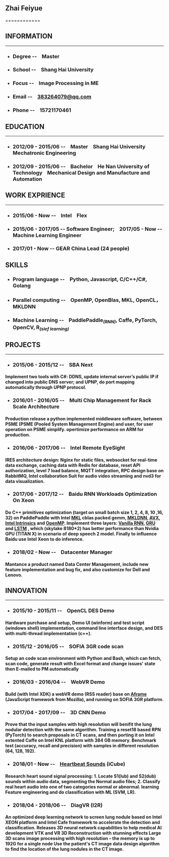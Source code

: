 ## Zhai Feiyue
============

## **INFORMATION**
---------
* ### Degree -- &nbsp;&nbsp; Master
* ### School -- &nbsp;&nbsp; Shang Hai University
* ### Focus -- &nbsp;&nbsp; Image Processing in ME
* ### Email -- &nbsp;&nbsp; 383264079@qq.com
* ### Phone -- &nbsp;&nbsp; 15721170461

## **EDUCATION**
---------
* ### 2012/09 - 2015/06 -- &nbsp;&nbsp; Master &nbsp;&nbsp; Shang Hai University &nbsp;&nbsp;&nbsp;&nbsp;&nbsp;&nbsp;&nbsp;&nbsp;&nbsp; Mechatronic Engineering               
* ### 2012/09 - 2015/06 -- &nbsp;&nbsp; Bachelor &nbsp;&nbsp; He Nan University of Technology &nbsp;&nbsp; Mechanical Design and Manufacture and Automation      

## **WORK EXPRIENCE**
----------
* ### 2015/06 - Now -- &nbsp;&nbsp; **Intel** &nbsp;&nbsp; Flex 
* ### 2015/06 - 2017/05 -- **Software Engineer**; &nbsp;&nbsp; 2017/05 - Now -- **Machine Learning Engineer**
* ### 2017/01 - Now -- **GEAR China Lead (24 people)**

## **SKILLS**
* ### Program language -- &nbsp;&nbsp; **Python**, Javascript, C/C++/C#, Golang
* ### Parallel computing -- &nbsp;&nbsp; OpenMP, OpenBlas, MKL, OpenCL，MKLDNN
* ### Machine Learning -- &nbsp;&nbsp; PaddlePaddle<sub>*(RNN)*</sub>, Caffe, PyTorch, OpenCV, R<sub>*(slef learning)*</sub>

## **PROJECTS**
--------------------
* ### 2015/06 - 2015/12 -- &nbsp;&nbsp; **SBA Next**
#### Implement two tools with C#: DDNS, update internal server’s public IP if changed into public DNS server; and UPNP, do port mapping automatically through UPNP protocol. 

* ### 2016/01 - 2016/05 -- &nbsp;&nbsp; **Multi Chip Management for Rack Scale Architecture**
#### Production release a python implemented middleware software, between PSME (PSME (Pooled System Management Engine) and user, for user operation on PSME simplify. opertimize performance on ARM for production.

* ### 2016/06 - 2017/06 -- &nbsp;&nbsp; **Intel Remote EyeSight**
#### IRES architecture design: Nginx for static files, websocket for real-time data exchange, caching data with Redis for database, reset API authorization, level 7 load balance, MQTT integration, RPC design base on RabbitMQ, Intel collaboration Suit for audio video streaming and nvd3 for data visualization.

* ### 2017/06 - 2017/12 -- &nbsp;&nbsp; **Baidu RNN Workloads Optimization On Xeon**
#### Do C++ primitives optimization (target on small batch size 1, 2, 4, 8, 10 ,16, 32) on PaddlePaddle with Intel [MKL](https://software.intel.com/en-us/mkl) cblas packed gemm, [MKLDNN](https://github.com/intel/mkl-dnn), [AVX](https://en.wikipedia.org/wiki/Advanced_Vector_Extensions), [Intel Intrinsics](https://software.intel.com/sites/landingpage/IntrinsicsGuide/) and [OpenMP](https://en.wikipedia.org/wiki/OpenMP). Implement three layers: [Vanilla RNN](https://en.wikipedia.org/wiki/Recurrent_neural_network), [GRU](https://en.wikipedia.org/wiki/Gated_recurrent_unit) and [LSTM](https://en.wikipedia.org/wiki/Long_short-term_memory) , which (skylake 8180*2) has better performance than Nvidia GPU (TITAN X) in scenario of deep speech 2 model. Finally to influence Baidu use Intel Xeon to do inference.

* ### 2018/02 - Now -- &nbsp;&nbsp; **Datacenter Manager**
#### Mantance a product named Data Center Management, include new feature implementation and bug fix, and also customize for Dell and Lenovo.

## **INNOVATION**
--------------------
* ### 2015/10 - 2015/11 -- &nbsp;&nbsp; **OpenCL DES Demo**
#### Hardware purchase and setup, Demo UI (winform) and test script (windows shell) implementation, command line interface design, and DES with multi-thread implementation (c++).

* ### 2015/12 - 2016/05 -- &nbsp;&nbsp; **SOFIA 3GR code scan**			
#### Setup an code scan environment with Python and Bash, which can fetch, scan code, generate result with Excel format and change issues' state then E-mailed to PM automatically

* ### 2016/03 - 2016/04 -- &nbsp;&nbsp; **WebVR Demo**
#### Build (with Intel XDK) a webVR demo (RSS reader) base on [Aframe](https://aframe.io/) (JavaScript framework from Mozilla), and running on SOFIA 3GR platform.

* ### 2017/04 - 2017/09 -- &nbsp;&nbsp; **3D CNN Demo**
#### Prove that the input samples with high resolution will benifit the lung nodular detection with the same algorithm. Training a reset18 based RPN (PyTorch) to search proposals in CT scans, and then porting it on Intel extented Caffe on Intel KNL platform with 384 GB memory. Benchmark test (accuracy, recall and precision) with samples in different resolution (64, 128, 192). 

* ### 2018/01 - Now -- &nbsp;&nbsp; **[Heartbeat Sounds](https://www.kaggle.com/kinguistics/heartbeat-sounds)** (iCube)
#### Research heart sound signal processing: 1. Locate S1(lub) and S2(dub) sounds within audio data, segmenting the Normal audio files; 2. Classify real heart audio into one of two categories normal or abnormal. learning Feature engineering and do classification with ML (SVM, LR). 

* ### 2018/04 - 2018/06 -- &nbsp;&nbsp; **DiagVR** (I2R)
#### An optimized deep learning network to screen lung nodule based on Intel XEON platform and Intel Cafe framework to accelerate the detection and classification. Releases 3D neural network capabilities to help medical AI development VTK and VR 3D Reconstruction with stunning effects Large 3D scans image processing with high resolution – the memory is up to 192G for a single node Use the patient's CT image data design algorithm to find the location of the lung nodules in the CT image.
